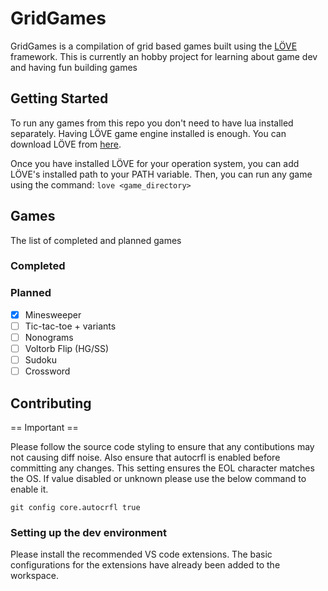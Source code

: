 # GridGames

GridGames is a compilation of grid based games built using the [LÖVE](https://love2d.org) framework. This is currently an hobby project for learning about game dev and having fun building games

## Getting Started

To run any games from this repo you don't need to have lua installed separately. Having LÖVE game engine installed is enough. You can download LÖVE from [here](https://love2d.org/#download).

Once you have installed LÖVE for your operation system, you can add LÖVE's installed path to your PATH variable. Then, you can run any game using the command: `love <game_directory>`

## Games

The list of completed and planned games

### Completed

### Planned

- [x] Minesweeper
- [ ] Tic-tac-toe + variants
- [ ] Nonograms
- [ ] Voltorb Flip (HG/SS)
- [ ] Sudoku
- [ ] Crossword

## Contributing

== Important ==

Please follow the source code styling to ensure that any contibutions may not causing diff noise. Also ensure that autocrfl is enabled before committing any changes. This setting ensures the EOL character matches the OS. If value disabled or unknown please use the below command to enable it.

```shell
git config core.autocrfl true
```

### Setting up the dev environment

Please install the recommended VS code extensions. The basic configurations for the extensions have already been added to the workspace.

